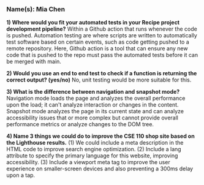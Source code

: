 ### Name(s): Mia Chen
**1) Where would you fit your automated tests in your Recipe project development pipeline?**
Within a Github action that runs whenever the code is pushed. Automation testing are where scripts are written to automatically test software based on certain events, such as code getting pushed to a remote repository. Here, Github action is a tool that can ensure any new code that is pushed to the repo must pass the automated tests before it can be merged with main. 

**2) Would you use an end to end test to check if a function is returning the correct output? (yes/no)**
No, unit testing would be more suitable for this.

**3) What is the difference between navigation and snapshot mode?**
Navigation mode loads the page and analyzes the overall performance upon the load; it can't analyze interaction or changes in the content. Snapshot mode analyzes the page in its current state and can analyze accessibility issues that or more complex but cannot provide overall performance metrics or analyze changes to the DOM tree. 

**4) Name 3 things we could do to improve the CSE 110 shop site based on the Lighthouse results.**
(1) We could include a meta description in the HTML code to improve search engine optimization. 
(2) Include a lang attribute to specify the primary language for this website, improving accessibility.
(3) Include a viewport meta tag to improve the user experience on smaller-screen devices and also preventing a 300ms delay upon a tap. 

